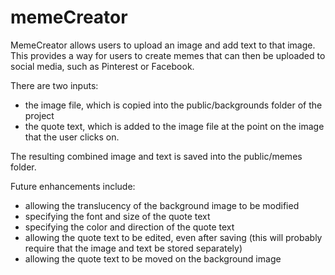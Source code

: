 # memeCreator

MemeCreator allows users to upload an image and add text to that image. This provides a way for users to create memes that can then be uploaded to social media, such as Pinterest or Facebook.

There are two inputs: 

- the image file, which is copied into the public/backgrounds folder of the project
- the quote text, which is added to the image file at the point on the image that the user clicks on.

The resulting combined image and text is saved into the public/memes folder. 

Future enhancements include:

- allowing the translucency of the background image to be modified
- specifying the font and size of the quote text
- specifying the color and direction of the quote text
- allowing the quote text to be edited, even after saving (this will probably require that the image and text be stored separately)
- allowing the quote text to be moved on the background image


